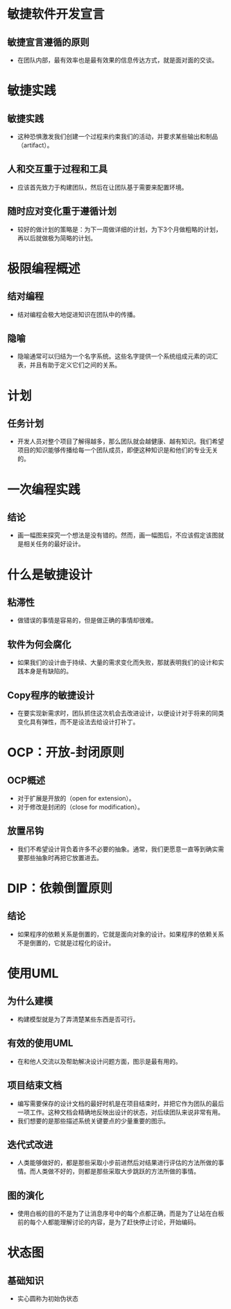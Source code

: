 # 敏捷软件开发宣言

## 敏捷宣言遵循的原则
* 在团队内部，最有效率也是最有效果的信息传达方式，就是面对面的交谈。

# 敏捷实践

## 敏捷实践
* 这种恐惧激发我们创建一个过程来约束我们的活动，并要求某些输出和制品（artifact）。

## 人和交互重于过程和工具
* 应该首先致力于构建团队，然后在让团队基于需要来配置环境。

## 随时应对变化重于遵循计划
* 较好的做计划的策略是：为下一周做详细的计划，为下3个月做粗略的计划，再以后就做极为简略的计划。

# 极限编程概述

## 结对编程
* 结对编程会极大地促进知识在团队中的传播。

## 隐喻
* 隐喻通常可以归结为一个名字系统。这些名字提供一个系统组成元素的词汇表，并且有助于定义它们之间的关系。

# 计划

## 任务计划
* 开发人员对整个项目了解得越多，那么团队就会越健康、越有知识。我们希望项目的知识能够传播给每一个团队成员，即便这种知识是和他们的专业无关的。

# 一次编程实践

## 结论
* 画一幅图来探究一个想法是没有错的。然而，画一幅图后，不应该假定该图就是相关任务的最好设计。

# 什么是敏捷设计

## 粘滞性
* 做错误的事情是容易的，但是做正确的事情却很难。

## 软件为何会腐化
* 如果我们的设计由于持续、大量的需求变化而失败，那就表明我们的设计和实践本身是有缺陷的。

## Copy程序的敏捷设计
* 在要实现新需求时，团队抓住这次机会去改进设计，以便设计对于将来的同类变化具有弹性，而不是设法去给设计打补丁。

# OCP：开放-封闭原则

## OCP概述
* 对于扩展是开放的（open for extension）。
* 对于修改是封闭的（close for modification）。

## 放置吊钩
* 我们不希望设计背负着许多不必要的抽象。通常，我们更愿意一直等到确实需要那些抽象时再把它放置进去。

# DIP：依赖倒置原则

## 结论
* 如果程序的依赖关系是倒置的，它就是面向对象的设计。如果程序的依赖关系不是倒置的，它就是过程化的设计。

# 使用UML

## 为什么建模
* 构建模型就是为了弄清楚某些东西是否可行。

## 有效的使用UML
* 在和他人交流以及帮助解决设计问题方面，图示是最有用的。

## 项目结束文档
* 编写需要保存的设计文档的最好时机是在项目结束时，并把它作为团队的最后一项工作。这种文档会精确地反映出设计的状态，对后续团队来说非常有用。
* 我们想要的是那些描述系统关键要点的少量重要的图示。

## 迭代式改进
* 人类能够做好的，都是那些采取小步前进然后对结果进行评估的方法所做的事情。而人类做不好的，则都是那些采取大步跳跃的方法所做的事情。

## 图的演化
* 使用白板的目的不是为了让消息序号中的每个点都正确，而是为了让站在白板前的每个人都能理解讨论的内容，是为了赶快停止讨论，开始编码。

# 状态图

## 基础知识
* 实心圆称为初始伪状态
